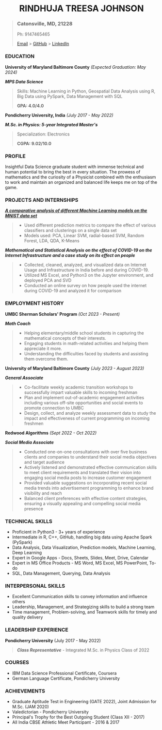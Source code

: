 <center> <h1>RINDHUJA TREESA JOHNSON</h1> </center>

> ### Catonsville, MD, 21228
> Ph: 9147465465
> 
> [Email]("rindhuj1@umbc.edu") >  [GitHub](https://github.com/Rindhujatreesa) > [LinkedIn](https://www.linkedin.com/in/rindhuja-johnson)

### EDUCATION

<left>**University of Maryland Baltimore County** </left>   <right>*(Expected Graduation: May 2024)*</right>

***MPS Data Science***
>
> Skills: Machine Learning in Python, Geospatial Data Analysis using R, Big Data using PySpark, Data Management with SQL
>
> **GPA: 4.0/4.0**

<left>**Pondicherry University, India** </left>   <right>*(July 2017 - May 2022)*</right>

***M.Sc. in Physics: 5-year Integrated Master's***
>
> Specialization: Electronics
>
>**CGPA: 9.02/10.0**

### PROFILE

Insightful Data Science graduate student with immense technical and human potential to bring the best in every situation. The prowess of mathematics and the curiosity of a Physicist combined with the enthusiasm to work and maintain an organized and balanced life keeps me on top of the game.

### PROJECTS AND INTERNSHIPS

[***A comparative analysis of different Machine Learning models on the MNIST data set***](https://github.com/Rindhujatreesa/Machine_Learning_Projects)
>
> - Used different prediction metrics to compare the effect of various classifiers and clusterings on a single data set
> - Models used: PCA, Linear SVM, radial-based SVM, Random Forest, LDA, QDA, K-Means
>

***Mathematical and Statistical Analysis on the effect of COVID-19 on the Internet Infrastructure and a case study on its effect on people***
>
> - Collected, cleaned, analyzed, and visualized data on Internet Usage and Infrastructure in India before and during COVID-19.
> - Utilized MS Excel, and Python3 on the Jupyter environment, and deployed PCA and SVD 
> - Conducted an online survey on how people used the internet during COVID-19 and analyzed it for comparison
>

### EMPLOYMENT HISTORY

<left>**UMBC Sherman Scholars' Program** </left>  <right>*(Oct 2023 - Present)*</right>

***Math Coach***
>
> - Helping elementary/middle school students in capturing the mathematical concepts of their interests.
> - Engaging students in math-related activities and helping them appreciate it more.
> - Understanding the difficulties faced by students and assisting them overcome them.

<left>**University of Maryland Baltimore County**</left> <right>*(July 2023 - August 2023)*</right>

***General Associate***
>
> - Co-facilitate weekly academic transition workshops to successfully impart valuable skills to incoming freshman
> - Plan and implement out-of-academic engagement activities including various off-site opportunities and social events to promote connection to UMBC
> - Design, collect, and analyze weekly assessment data to study the impact and effectiveness of current programming on incoming freshmen

<left>**Redwood Algorithms**</left> <right>*(Sept 2022 - Oct 2022)*</right>

***Social Media Associate***
>
> - Conducted one-on-one consultations with over five business clients and companies to understand their social media objectives and target audience
> - Actively listened and demonstrated effective communication skills to meet client requirements and translated their vision into engaging social media posts to increase customer engagement
> - Provided valuable suggestions on incorporating recent social media trends into advertisement programming to enhance brand visibility and reach
> - Balanced client preferences with effective content strategies, ensuring a visually appealing and compelling social media presence

### TECHNICAL SKILLS

- Proficient in Python3 - 3+ years of experience
- Intermediate in R, C++, GitHub, handling big data using Apache Spark (PySpark)
- Data Analysis, Data Visualization, Prediction models, Machine Learning, Deep Learning
- Expert in Google Apps - Docs, Sheets, Slides, Meet, Drive, Calendar 
- Expert in MS Office Products - MS Word, MS Excel, MS PowerPoint, To-do
- SQL, Data Management, Querying, Data Analysis

### INTERPERSONAL SKILLS

- Excellent Communication skills to convey information and influence others
- Leadership, Management, and Strategizing skills to build a strong team
- Time management, Problem-solving, and Teamwork skills for timely and quality delivery

### LEADERSHIP EXPERIENCE

<left>**Pondicherry University**</left> <right>(July 2017 - May 2022)</right>
>
>***Class Representative*** - Integrated M.Sc. in Physics Class of 2022
>

### COURSES

- IBM Data Science Professional Certificate, Coursera
- German Language Certificate, Pondicherry University

### ACHIEVEMENTS
- Graduate Aptitude Test in Engineering (GATE 2022), Joint Admission for M.Sc. (JAM 2020)
- Valedictorian - Pondicherry University
- Principal's Trophy for the Best Outgoing Student (Class XII - 2017)
- All India CBSE Athletic Meet Participant - 2016 & 2017


